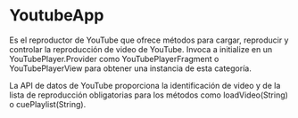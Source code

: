 # YoutubeApp
Es el reproductor de YouTube que ofrece métodos para cargar, reproducir y controlar la reproducción de video de YouTube. Invoca a initialize en un YouTubePlayer.Provider como YouTubePlayerFragment o YouTubePlayerView para obtener una instancia de esta categoría.

La API de datos de YouTube proporciona la identificación de video y de la lista de reproducción obligatorias para los métodos como loadVideo(String) o cuePlaylist(String). 
